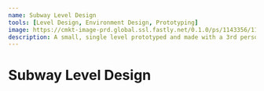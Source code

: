 ```yaml
---
name: Subway Level Design
tools: [Level Design, Environment Design, Prototyping]
image: https://cmkt-image-prd.global.ssl.fastly.net/0.1.0/ps/1143356/1160/772/m1/fpnw/wm0/creativemarket_image_front-.png?1459611806&s=04d4f811ceed88ca4716fd2551e93a36
description: A small, single level prototyped and made with a 3rd person shooter experience in mind. Complete with enemy placement and clutter.
---
```



Subway Level Design
===================
